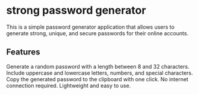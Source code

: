 # strong password generator
This is a simple password generator application that allows users to generate strong, unique, and secure passwords for their online accounts.
## Features
Generate a random password with a length between 8 and 32 characters.
Include uppercase and lowercase letters, numbers, and special characters.
Copy the generated password to the clipboard with one click.
No internet connection required.
Lightweight and easy to use.

